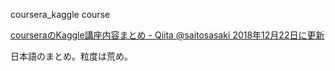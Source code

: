 coursera_kaggle course

[courseraのKaggle講座内容まとめ - Qiita @saitosasaki 2018年12月22日に更新](https://qiita.com/saitosasaki/items/da2a0f6ad2cc5c5ea7a2)

日本語のまとめ。粒度は荒め。

